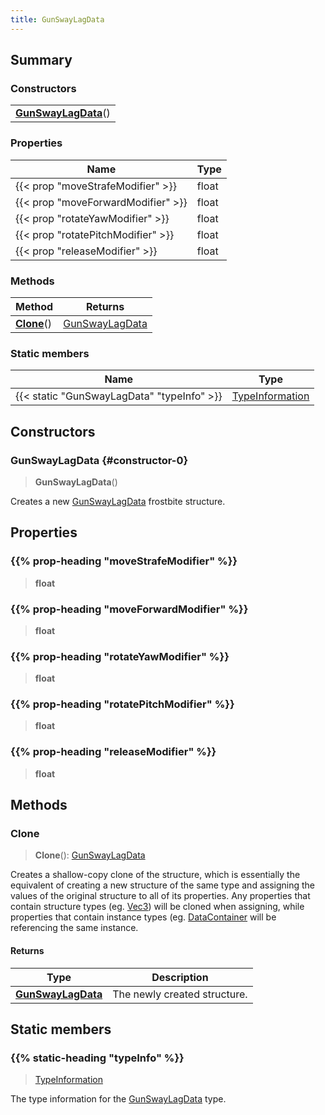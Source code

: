 ```yaml
---
title: GunSwayLagData
---
```



## Summary
### Constructors
| |
| ----------- |
| **[GunSwayLagData](#constructor-0)**() |

### Properties
| Name | Type |
| ---- | ---- |
| {{< prop "moveStrafeModifier" >}} | float |
| {{< prop "moveForwardModifier" >}} | float |
| {{< prop "rotateYawModifier" >}} | float |
| {{< prop "rotatePitchModifier" >}} | float |
| {{< prop "releaseModifier" >}} | float |

### Methods
| Method | Returns |
| ------ | ---- |
| **[Clone](#clone)**() | [GunSwayLagData](/vext/ref/fb/gunswaylagdata) |

### Static members
| Name | Type |
| ---- | ---- |
| {{< static "GunSwayLagData" "typeInfo" >}} | [TypeInformation](/vext/ref/shared/class/typeinformation) |

## Constructors
### GunSwayLagData {#constructor-0}
> **GunSwayLagData**()

Creates a new [GunSwayLagData](/vext/ref/fb/gunswaylagdata) frostbite structure.

## Properties
### {{% prop-heading "moveStrafeModifier" %}}
> **float**

### {{% prop-heading "moveForwardModifier" %}}
> **float**

### {{% prop-heading "rotateYawModifier" %}}
> **float**

### {{% prop-heading "rotatePitchModifier" %}}
> **float**

### {{% prop-heading "releaseModifier" %}}
> **float**

## Methods
### Clone
> **Clone**(): [GunSwayLagData](/vext/ref/fb/gunswaylagdata)

Creates a shallow-copy clone of the structure, which is essentially the equivalent of creating a new structure of the same type and assigning the values of the original structure to all of its properties. Any properties that contain structure types (eg. [Vec3](/vext/ref/shared/class/vec3)) will be cloned when assigning, while properties that contain instance types (eg. [DataContainer](/vext/ref/shared/class/datacontainer) will be referencing the same instance.

#### Returns
| Type | Description |
| ---- | ----------- |
| **[GunSwayLagData](/vext/ref/fb/gunswaylagdata)** | The newly created structure. |

## Static members
### {{% static-heading "typeInfo" %}}
> [TypeInformation](/vext/ref/shared/class/typeinformation)

The type information for the [GunSwayLagData](/vext/ref/fb/gunswaylagdata) type.

